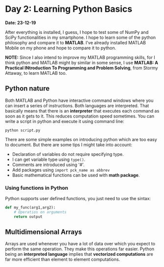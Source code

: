 # Day 2: Learning Python Basics

**Date: 23-12-19**

After everything is installed, I guess, I hope to test some of NumPy and SciPy functionalities in my smartphone. I hope to learn some of the python philosophy and compare it to **MATLAB**. I've already installed MATLAB Mobile on my phone and hope to compare it to python.

**NOTE:** Since I also intend to improve my MATLAB programming skills, for I think python and MATLAB might by similar in some sense, I use **MATLAB: A Practical INtroduction To Programming and Problem Solving**, from Stormy Attaway, to learn MATLAB too.

## Python nature

Both MATLAB and Python have interactive command windows where you can insert a series of instructions. Both languages are interpreted. That basically means that there is an **interpreter** that executes each command as soon as it gets to it. This reduces computation speed sometimes. You can write a script in python and execute it using command line:

```
python script.py
```

There are some simple examples on introducing python which are too easy to document. But there are some tips I might take into account:

* Declaration of variables do not require specifying type.
* I can get variable type using ```type()```. 
* Comments are introduced using '#'.
* Add packages using ```import pck_name as abbrev```
* Basic mathematical functions can be used with **math package**.

### Using functions in Python

Python supports user defined functions, you just need to use the sintax:

```python
def my_func(arg1,arg2):
    # Operatios on arguments
    return output
```

## Multidimensional Arrays

Arrays are used whenever you have a lot of data over which you expect to perform the same operation. They make this operations far easier. Python being an **interpreted language** implies that **vectorized computations** are far more efficient than element to element computations.


